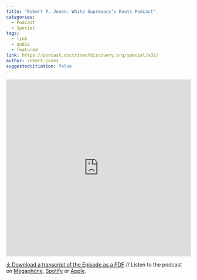 ```yaml
---
title: "Robert P. Jones: White Supremacy’s Roots Podcast"
categories:
  - Podcast
  - Special
tags:
  - link
  - audio
  - featured
link: https://podcast.doctrineofdiscovery.org/special/s02/
author: robert-jones
suggestedcitiation: false
---
```

<iframe src="https://playlist.megaphone.fm/?p=AOOOI2818414790" width="100%" height="482" frameborder="0"></iframe>

[⤓ Download a transcript of the Episode as a PDF](https://podcast.doctrineofdiscovery.org/assets/pdfs/special/02-Robert-P-Jones-White-Supremacy-Roots.pdf) //  Listen to the podcast on [Megaphone](https://megaphone.link/AOOOI9257433215), [Spotify](https://open.spotify.com/show/4VnMhbq2UJbu3fdehsQ66I) or [Apple](https://podcasts.apple.com/us/podcast/doctrine-of-christian-discovery/id1729219360). 